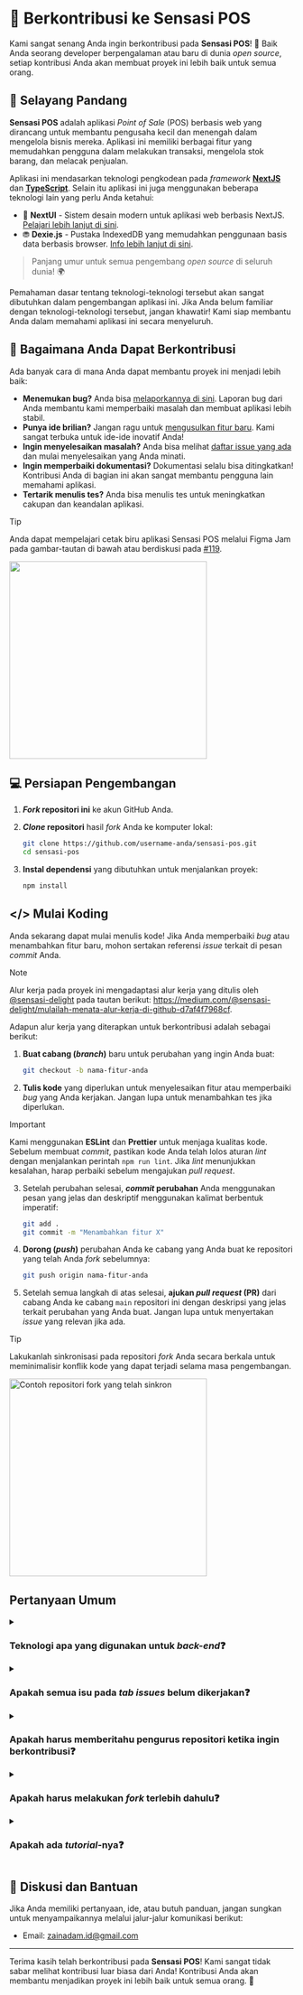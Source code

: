 # 🚀 Berkontribusi ke Sensasi POS

Kami sangat senang Anda ingin berkontribusi pada **Sensasi POS**! 🎉 Baik Anda seorang developer berpengalaman atau baru di dunia _open source_, setiap kontribusi Anda akan membuat proyek ini lebih baik untuk semua orang.

## 📝 Selayang Pandang

**Sensasi POS** adalah aplikasi _Point of Sale_ (POS) berbasis web yang dirancang untuk membantu pengusaha kecil dan menengah dalam mengelola bisnis mereka. Aplikasi ini memiliki berbagai fitur yang memudahkan pengguna dalam melakukan transaksi, mengelola stok barang, dan melacak penjualan.

Aplikasi ini mendasarkan teknologi pengkodean pada _framework_ [**NextJS**](https://nextjs.org/) dan [**TypeScript**](https://www.typescriptlang.org/). Selain itu aplikasi ini juga menggunakan beberapa teknologi lain yang perlu Anda ketahui:

- 🎨 **NextUI** - Sistem desain modern untuk aplikasi web berbasis NextJS. [Pelajari lebih lanjut di sini](https://nextui.org/).
- ⛃ **Dexie.js** - Pustaka IndexedDB yang memudahkan penggunaan basis data berbasis browser. [Info lebih lanjut di sini](https://dexie.org/).

> Panjang umur untuk semua pengembang _open source_ di seluruh dunia! 🌍

Pemahaman dasar tentang teknologi-teknologi tersebut akan sangat dibutuhkan dalam pengembangan aplikasi ini. Jika Anda belum familiar dengan teknologi-teknologi tersebut, jangan khawatir! Kami siap membantu Anda dalam memahami aplikasi ini secara menyeluruh.

<!-- ## Prasyarat Sebelum Berkontribusi 📚

Sebelum Anda mulai menulis kode atau mengirimkan _pull request_, pastikan untuk mempelajari aplikasi ini secara mendalam dengan membaca dokumentasi yang terdapat di [**Wiki Sensasi POS**](https://github.com/sensasi-apps/sensasi-pos/wiki). Hal ini penting agar Anda memahami struktur aplikasi, fitur-fitur yang ada, serta alur kerjanya secara menyeluruh. -->

## 🤝 Bagaimana Anda Dapat Berkontribusi

Ada banyak cara di mana Anda dapat membantu proyek ini menjadi lebih baik:

- **Menemukan bug?** Anda bisa [melaporkannya di sini](https://github.com/sensasi-apps/sensasi-pos/issues/new/choose). Laporan bug dari Anda membantu kami memperbaiki masalah dan membuat aplikasi lebih stabil.
- **Punya ide brilian?** Jangan ragu untuk [mengusulkan fitur baru](https://github.com/sensasi-apps/sensasi-pos/issues/new/choose). Kami sangat terbuka untuk ide-ide inovatif Anda!
- **Ingin menyelesaikan masalah?** Anda bisa melihat [daftar issue yang ada](https://github.com/sensasi-apps/sensasi-pos/issues) dan mulai menyelesaikan yang Anda minati.
- **Ingin memperbaiki dokumentasi?** Dokumentasi selalu bisa ditingkatkan! Kontribusi Anda di bagian ini akan sangat membantu pengguna lain memahami aplikasi.
- **Tertarik menulis tes?** Anda bisa menulis tes untuk meningkatkan cakupan dan keandalan aplikasi.

> [!TIP]
> Anda dapat mempelajari cetak biru aplikasi Sensasi POS melalui Figma Jam pada gambar-tautan di bawah atau berdiskusi pada [#119](https://github.com/sensasi-apps/sensasi-pos/discussions/119).
>
> <a href="https://www.figma.com/board/iLD0Lbbac8VpH72KaF9iHC/Cetak-Biru---Sensasi-POS?node-id=0-1&t=mKrQZFZs45r2KC0L-1"><img src="https://github.com/user-attachments/assets/9391214d-f5ac-48d2-895f-239727f93f11" width="350" /></a>

## 💻 Persiapan Pengembangan

1. **_Fork_ repositori ini** ke akun GitHub Anda.

2. **_Clone_ repositori** hasil _fork_ Anda ke komputer lokal:

   ```bash
   git clone https://github.com/username-anda/sensasi-pos.git
   cd sensasi-pos
   ```

3. **Instal dependensi** yang dibutuhkan untuk menjalankan proyek:

   ```bash
   npm install
   ```

## </> Mulai Koding

Anda sekarang dapat mulai menulis kode! Jika Anda memperbaiki _bug_ atau menambahkan fitur baru, mohon sertakan referensi _issue_ terkait di pesan _commit_ Anda.

> [!NOTE]
> Alur kerja pada proyek ini mengadaptasi alur kerja yang ditulis oleh [@sensasi-delight](https://sensasi-delight.medium.com) pada tautan berikut: https://medium.com/@sensasi-delight/mulailah-menata-alur-kerja-di-github-d7af4f7968cf.

Adapun alur kerja yang diterapkan untuk berkontribusi adalah sebagai berikut:

1. **Buat cabang (_branch_)** baru untuk perubahan yang ingin Anda buat:

   ```bash
   git checkout -b nama-fitur-anda
   ```

2. **Tulis kode** yang diperlukan untuk menyelesaikan fitur atau memperbaiki _bug_ yang Anda kerjakan. Jangan lupa untuk menambahkan tes jika diperlukan.

> [!IMPORTANT]
> Kami menggunakan **ESLint** dan **Prettier** untuk menjaga kualitas kode. Sebelum membuat _commit_, pastikan kode Anda telah lolos aturan _lint_ dengan menjalankan perintah `npm run lint`. Jika _lint_ menunjukkan kesalahan, harap perbaiki sebelum mengajukan _pull request_.

3. Setelah perubahan selesai, **_commit_ perubahan** Anda menggunakan pesan yang jelas dan deskriptif menggunakan kalimat berbentuk imperatif:

   ```bash
   git add .
   git commit -m "Menambahkan fitur X"
   ```

4. **Dorong (_push_)** perubahan Anda ke cabang yang Anda buat ke repositori yang telah Anda _fork_ sebelumnya:

   ```bash
   git push origin nama-fitur-anda
   ```

5. Setelah semua langkah di atas selesai, **ajukan _pull request_ (PR)** dari cabang Anda ke cabang `main` repositori ini dengan deskripsi yang jelas terkait perubahan yang Anda buat. Jangan lupa untuk menyertakan _issue_ yang relevan jika ada.

> [!TIP]
> Lakukanlah sinkronisasi pada repositori _fork_ Anda secara berkala untuk meminimalisir konflik kode yang dapat terjadi selama masa pengembangan.
>
> [<img src="https://github.com/user-attachments/assets/2b6c0ad5-cf28-4661-9cd8-2f2246378a9a" width="350" alt="Contoh repositori fork yang telah sinkron" />](https://github.com/user-attachments/assets/2b6c0ad5-cf28-4661-9cd8-2f2246378a9a)

<!-- ## 🧪 Menjalankan Tes

Jika Anda menambahkan fitur baru atau memperbaiki bug, mohon tambahkan tes yang relevan. Tes dapat dijalankan dengan perintah berikut:

```bash
npm test
``` -->

## Pertanyaan Umum

<details>
   <summary>
      <h3>Teknologi apa yang digunakan untuk <i>back-end</i>❓</h3>
   </summary>
   
   Untuk saat ini, Sensasi POS tidak memisah/memecah basis kode antara _front-end_ dan _back-end_ sehingga tidak ada teknologi khusus yang digunakan untuk _back-end_. Sensasi POS bersandar penuh pada _framework_ NextJS. Walaupun begitu, komunikasi dengan basis data telah diakomodir oleh pustaka Dexie.js sehingga Anda dapat melakukan manipulasi data pada basis data secara langsung pada _event-event_ milik komponen _front-end_ (`onClick`, `onSubmit`, dsb) melalui fungsi/metode milik Dexie.js.
</details>

<details>
   <summary>
      <h3>Apakah semua isu pada <i>tab issues</i> belum dikerjakan❓</h3>
   </summary>
   
   Semua status isu pada _tab_ tersebut diperbaharui secara _real-time_ oleh pengurus repositori sehingga semua status yang tertera pada semua isu bersifat mutakhir dengan kondisi terkini.
</details>

<details>
   <summary>
      <h3>Apakah harus memberitahu pengurus repositori ketika ingin berkontribusi❓</h3>
   </summary>
   
   Untuk menghindari bentrok pada pengerjaan isu, sebaiknya memberitahukan isu mana yang ingin Anda selesaikan melalui kolom komentar pada isu tersebut.
</details>

<details>
   <summary>
      <h3>Apakah harus melakukan <i>fork</i> terlebih dahulu❓</h3>
   </summary>
   
   Untuk berkontribusi, kontributor wajib untuk melakukan _fork_ terhadap repositori utama dengan tujuan untuk meningkatkan mengefisiensi tata kelola proyek dan alur pengerjaan. Penerapan alur pengerjaan seperti yang telah dijelaskan pada subbab [Persiapan Pengembangan](#persiapan-pengembangan) dan [Mulai Koding](#mulai-koding) dapat meminimalisir konflik terhadap _file-file_ yang terdapat di dalam proyek Sensasi POS yang secara beramai-ramai diubah oleh beberapa kontributor.
</details>

<details>
   <summary>
      <h3>Apakah ada <i>tutorial</i>-nya❓</h3>
   </summary>
   
   Tata cara untuk berkontribusi telah dijelaskan pada subbab [Persiapan Pengembangan](#persiapan-pengembangan) dan [Mulai Koding](#mulai-koding). Silahkan membaca tata cara berkontribusi pada subbab tersebut.
</details>

## 🤝 Diskusi dan Bantuan

Jika Anda memiliki pertanyaan, ide, atau butuh panduan, jangan sungkan untuk menyampaikannya melalui jalur-jalur komunikasi berikut:

<!-- - Forum Diskusi: https://github.com/sensasi-apps/sensasi-pos/discussions -->

- Email: zainadam.id@gmail.com

---

Terima kasih telah berkontribusi pada **Sensasi POS**! Kami sangat tidak sabar melihat kontribusi luar biasa dari Anda! Kontribusi Anda akan membantu menjadikan proyek ini lebih baik untuk semua orang. 🎉
